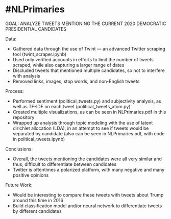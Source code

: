 # #NLPrimaries

GOAL: ANALYZE TWEETS MENTIONING THE CURRENT 2020 DEMOCRATIC PRESIDENTIAL CANDIDATES

Data:
- Gathered data through the use of Twint — an advanced Twitter scraping tool (twint_scraper.ipynb)
- Used only verified accounts in efforts to limit the number of tweets scraped, while also capturing a larger range of dates
- Discluded tweets that mentioned multiple candidates, so not to interfere with analysis
- Removed links, images, stop words, and non-English tweets

Process:
- Performed sentiment (political_tweets.py) and subjectivity analysis, as well as TF-IDF on each tweet (political_tweets_atom.py)
- Created multiple visualizations, as can be seen in NLPrimaries.pdf in this repository
- Wrapped up analysis through topic modeling with the use of latent dirichlet allocation (LDA), in an attempt to see if tweets would be separated by candidate (also can be seen in NLPrimaries.pdf, with code in political_tweets.ipynb) 

Conclusions:
- Overall, the tweets mentioning the candidates were all very similar and thus, difficult to differentiate between candidates
- Twitter is oftentimes a polarized platform, with many negative and many positive opinions

Future Work:
- Would be interesting to compare these tweets with tweets about Trump around this time in 2016
- Build classification model and/or neural network to differentiate tweets by different candidates
  
 
 
